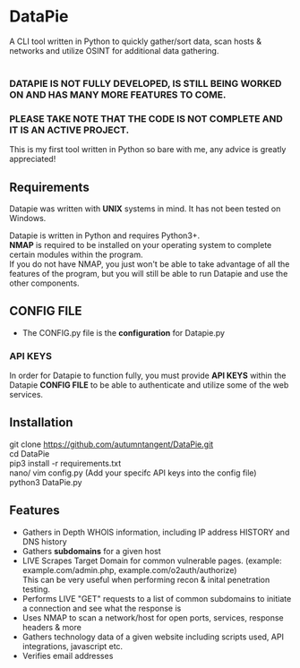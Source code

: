 # DataPie
A CLI tool written in Python to quickly gather/sort data, scan hosts &amp; networks and utilize OSINT for additional data gathering.  
</br>
### DATAPIE IS NOT FULLY DEVELOPED, IS STILL BEING WORKED ON AND HAS MANY MORE FEATURES TO COME.  
### PLEASE TAKE NOTE THAT THE CODE IS NOT COMPLETE AND IT IS AN ACTIVE PROJECT. 
This is my first tool written in Python so bare with me, any advice is greatly appreciated!

## Requirements
Datapie was written with **UNIX** systems in mind. It has not been tested on Windows. 

Datapie is written in Python and requires Python3+.  
**NMAP** is required to be installed on your operating system to complete certain modules within the program.  
If you do not have NMAP, you just won't be able to take advantage of all the features of the program, but you will still be able to run Datapie and use the other components.  
  
  
## CONFIG FILE  

+ The CONFIG.py file is the **configuration** for Datapie.py  

### API KEYS
In order for Datapie to function fully, you must provide **API KEYS** within the Datapie **CONFIG FILE** to be able to authenticate and utilize some of the web services.

## Installation 

git clone https://github.com/autumntangent/DataPie.git  
cd DataPie  
pip3 install -r requirements.txt  
nano/ vim config.py  (Add your specifc API keys into the config file)  
python3 DataPie.py  

## Features

* Gathers in Depth WHOIS information, including IP address HISTORY and DNS history
* Gathers **subdomains** for a given host
* LIVE Scrapes Target Domain for common vulnerable pages. (example: example.com/admin.php, example.com/o2auth/authorize)    
  This can be very useful when performing recon & inital penetration testing. 
* Performs LIVE "GET" requests to a list of common subdomains to initiate a connection and see what the response is
* Uses NMAP to scan a network/host for open ports, services, response headers & more
* Gathers technology data of a given website including scripts used, API integrations, javascript etc.
* Verifies email addresses 

